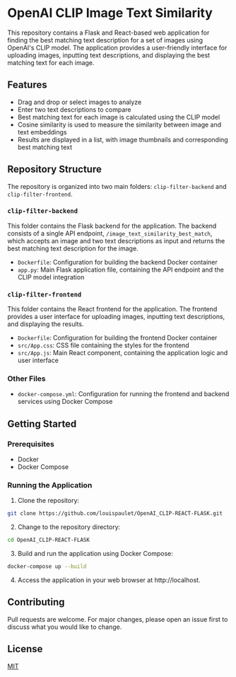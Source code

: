 # OpenAI CLIP Image Text Similarity

This repository contains a Flask and React-based web application for finding the best matching text description for a set of images using OpenAI's CLIP model. The application provides a user-friendly interface for uploading images, inputting text descriptions, and displaying the best matching text for each image.

## Features

- Drag and drop or select images to analyze
- Enter two text descriptions to compare
- Best matching text for each image is calculated using the CLIP model
- Cosine similarity is used to measure the similarity between image and text embeddings
- Results are displayed in a list, with image thumbnails and corresponding best matching text

## Repository Structure

The repository is organized into two main folders: `clip-filter-backend` and `clip-filter-frontend`.

### `clip-filter-backend`

This folder contains the Flask backend for the application. The backend consists of a single API endpoint, `/image_text_similarity_best_match`, which accepts an image and two text descriptions as input and returns the best matching text description for the image.

- `Dockerfile`: Configuration for building the backend Docker container
- `app.py`: Main Flask application file, containing the API endpoint and the CLIP model integration

### `clip-filter-frontend`

This folder contains the React frontend for the application. The frontend provides a user interface for uploading images, inputting text descriptions, and displaying the results.

- `Dockerfile`: Configuration for building the frontend Docker container
- `src/App.css`: CSS file containing the styles for the frontend
- `src/App.js`: Main React component, containing the application logic and user interface

### Other Files

- `docker-compose.yml`: Configuration for running the frontend and backend services using Docker Compose

## Getting Started

### Prerequisites

- Docker
- Docker Compose

### Running the Application

1. Clone the repository:
```bash
git clone https://github.com/louispaulet/OpenAI_CLIP-REACT-FLASK.git
```

2. Change to the repository directory:
```bash
cd OpenAI_CLIP-REACT-FLASK
```

3. Build and run the application using Docker Compose:
```bash
docker-compose up --build
```

4. Access the application in your web browser at http://localhost.

## Contributing

Pull requests are welcome. For major changes, please open an issue first to discuss what you would like to change.

## License

[MIT](https://choosealicense.com/licenses/mit/)
